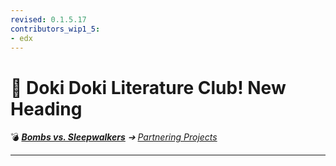 ```yaml
---
revised: 0.1.5.17
contributors_wip1_5:
- edx
---
```


# 📄 Doki Doki Literature Club! New Heading

💣 ***[Bombs vs. Sleepwalkers][home]** ➔ [Partnering Projects][partnproj]*

****

[home]: /README.md
[partnproj]: /partnering_projects/readme.md
